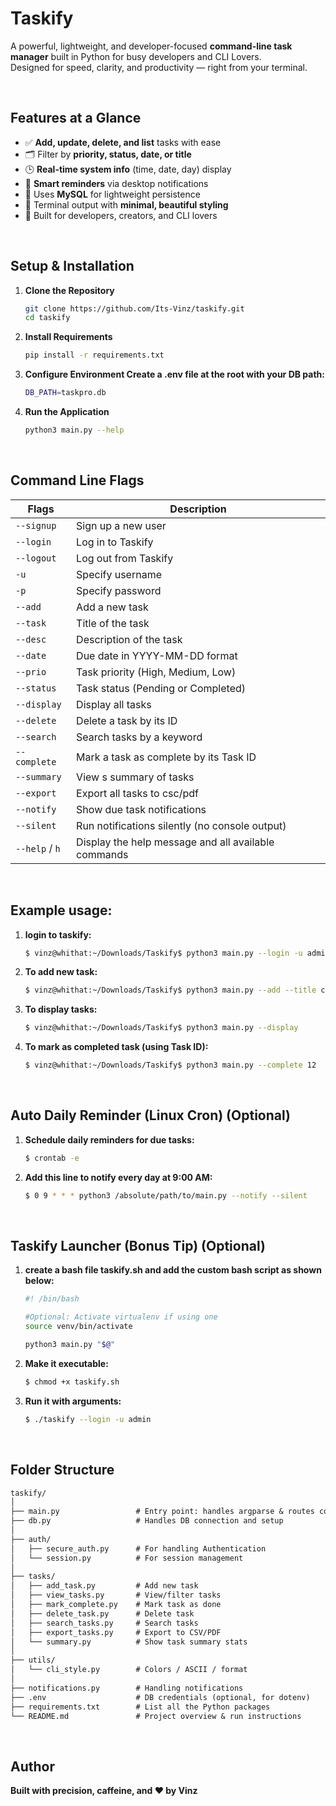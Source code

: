 #  Taskify

A powerful, lightweight, and developer-focused **command-line task manager** built in Python for busy developers and CLI Lovers.  
Designed for speed, clarity, and productivity — right from your terminal.


<br/>


##  Features at a Glance

- ✅ **Add, update, delete, and list** tasks with ease
- 🗂️ Filter by **priority, status, date, or title**
- 🕒 **Real-time system info** (time, date, day) display
- 🔔 **Smart reminders** via desktop notifications
- 💾 Uses **MySQL** for lightweight persistence
- 🎨 Terminal output with **minimal, beautiful styling**
- 🧠 Built for developers, creators, and CLI lovers


<br/>


##  Setup & Installation

1. **Clone the Repository**
   ```bash
   git clone https://github.com/Its-Vinz/taskify.git
   cd taskify

2. **Install Requirements**
   ```bash
   pip install -r requirements.txt

3. **Configure Environment Create a **.env** file at the root with your DB path:**
   ```bash
   DB_PATH=taskpro.db

4. **Run the Application**
   ```bash
   python3 main.py --help


<br/>


##  Command Line Flags

| Flags           | Description                                               |
|-----------------|-----------------------------------------------------------|
| `--signup`    	| Sign up a new user                                        |
| `--login`       | Log in to Taskify                                         |
| `--logout`      | Log out from Taskify                                      |
| `-u`            | Specify username                                          |
| `-p`            | Specify password                                          |
| `--add`         | Add a new task                                            |
| `--task`        | Title of the task                                         |
| `--desc`        | Description of the task                                   |
| `--date`        | Due date in YYYY-MM-DD format                             |
| `--prio`        | Task priority (High, Medium, Low)                         |
| `--status`      | Task status (Pending or Completed)                        |
| `--display`     | Display all tasks                                         |
| `--delete`      | Delete a task by its ID                                   |
|	`--search`     | Search tasks by a keyword                                 |
| `--complete`    | Mark a task as complete by its Task ID                    |
| `--summary`     | View s summary of tasks                                   |
| `--export`      | Export all tasks to csc/pdf                               |         
| `--notify`      | Show due task notifications                               |                      
| `--silent`      | Run notifications silently (no console output)            |
| `--help` / `h`  | Display the help message and all available commands       |


<br />


## Example usage:

1. **login to taskify:**
   ```bash
   $ vinz@whithat:~/Downloads/Taskify$ python3 main.py --login -u admin
   
2. **To add new task:**
   ```bash
   $ vinz@whithat:~/Downloads/Taskify$ python3 main.py --add --title client1_Project --desc Handover_client1_project --date 2025-04-20 --prio High --status pending

3. **To display tasks:**
   ```bash
   $ vinz@whithat:~/Downloads/Taskify$ python3 main.py --display

4. **To mark as completed task (using Task ID):**
   ```bash
   $ vinz@whithat:~/Downloads/Taskify$ python3 main.py --complete 12


<br />


##  Auto Daily Reminder (Linux Cron) (Optional)

1. **Schedule daily reminders for due tasks:**
   ```bash
   $ crontab -e

2. **Add this line to notify every day at 9:00 AM:**
   ```bash
   $ 0 9 * * * python3 /absolute/path/to/main.py --notify --silent


<br />

   
## Taskify Launcher (Bonus Tip) (Optional)

1. **create a bash file **taskify.sh** and add the custom bash script as shown below:**
   ```bash
   #! /bin/bash

   #Optional: Activate virtualenv if using one
   source venv/bin/activate

   python3 main.py "$@"

2. **Make it executable:**
   ```bash
   $ chmod +x taskify.sh

3. **Run it with arguments:**
   ```bash
   $ ./taskify --login -u admin


<br />


## Folder Structure

   ```txt
   taskify/
   │
   ├── main.py                 # Entry point: handles argparse & routes commands
   ├── db.py                   # Handles DB connection and setup
   │
   ├── auth/
   │   ├── secure_auth.py      # For handling Authentication
   │   └── session.py          # For session management
   │
   ├── tasks/
   │   ├── add_task.py         # Add new task
   │   ├── view_tasks.py       # View/filter tasks
   │   ├── mark_complete.py    # Mark task as done
   │   ├── delete_task.py      # Delete task
   │   ├── search_tasks.py     # Search tasks
   │   ├── export_tasks.py     # Export to CSV/PDF
   │   └── summary.py          # Show task summary stats
   │
   ├── utils/
   │   └── cli_style.py        # Colors / ASCII / format
   │
   ├── notifications.py        # Handling notifications
   ├── .env                    # DB credentials (optional, for dotenv)
   ├── requirements.txt        # List all the Python packages
   └── README.md               # Project overview & run instructions
   ```

<br />


##  Author

**Built with precision, caffeine, and ❤️ by Vinz**

